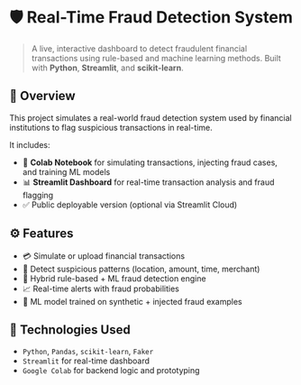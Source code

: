 # 🛡️ Real-Time Fraud Detection System

> A live, interactive dashboard to detect fraudulent financial transactions using rule-based and machine learning methods. Built with **Python**, **Streamlit**, and **scikit-learn**.

## 📌 Overview
This project simulates a real-world fraud detection system used by financial institutions to flag suspicious transactions in real-time.

It includes:
- 🔬 **Colab Notebook** for simulating transactions, injecting fraud cases, and training ML models
- 📊 **Streamlit Dashboard** for real-time transaction analysis and fraud flagging
- ✅ Public deployable version (optional via Streamlit Cloud)

## ⚙️ Features
- 💳 Simulate or upload financial transactions
- 🚨 Detect suspicious patterns (location, amount, time, merchant)
- 🤖 Hybrid rule-based + ML fraud detection engine
- 📈 Real-time alerts with fraud probabilities
- 🧠 ML model trained on synthetic + injected fraud examples

## 🧠 Technologies Used
- `Python`, `Pandas`, `scikit-learn`, `Faker`
- `Streamlit` for real-time dashboard
- `Google Colab` for backend logic and prototyping